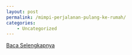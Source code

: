 ```yaml
---
layout: post
permalink: /mimpi-perjalanan-pulang-ke-rumah/
categories:
    - Uncategorized
---
```


[Baca Selengkapnya](/07)